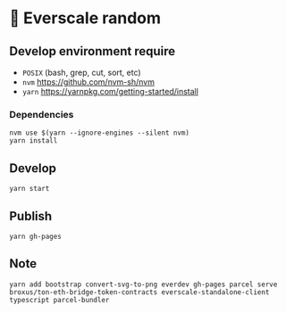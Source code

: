 # 🚀 Everscale random

## Develop environment require

- `POSIX` (bash, grep, cut, sort, etc)
- `nvm` https://github.com/nvm-sh/nvm
- `yarn` https://yarnpkg.com/getting-started/install


### Dependencies

```shell
nvm use $(yarn --ignore-engines --silent nvm)
yarn install
```

## Develop

```shell
yarn start
```

## Publish

```shell
yarn gh-pages
```

## Note

    yarn add bootstrap convert-svg-to-png everdev gh-pages parcel serve broxus/ton-eth-bridge-token-contracts everscale-standalone-client typescript parcel-bundler
